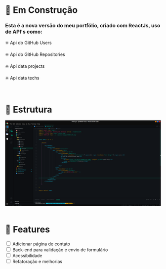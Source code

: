 
<div>
    <h1> 🚧 Em Construção</h1>
    <h3>Esta é a nova versão do meu portfólio, criado com ReactJs, uso de API's como: </h3>
    <p>✳️ Api do GitHub Users</p>
    <p>✳️ Api do GitHub Repositories</p>
    <p>✳️ Api data projects</p>
    <p>✳️ Api data techs</p>
</div><br>

<h1>🧱 Estrutura</h1>

<div>
    <img src="./src/assets/images/print-estructure.png" />
</div><br>


<div>
    <h1> 🚧 Features</h1>
    <div>
        <input type="checkbox"/> 
        <label>Adicionar página de contato<label/>
    </div>
    <div>
        <input type="checkbox"/> 
        <label>Back-end para validação e envio de formulário<label/>
    </div>
    <div>
        <input type="checkbox"/> 
        <label>Acessibilidade<label/>
    </div>
    <div>
        <input type="checkbox"/> 
        <label>Refatoração e melhorias<label/>
    </div>
</div>
